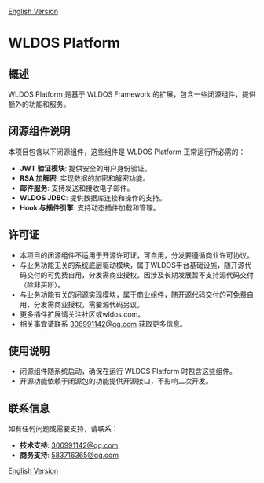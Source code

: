 [English Version](README.EN.md)
# WLDOS Platform

## 概述

WLDOS Platform 是基于 WLDOS Framework 的扩展，包含一些闭源组件，提供额外的功能和服务。

## 闭源组件说明

本项目包含以下闭源组件，这些组件是 WLDOS Platform 正常运行所必需的：

- **JWT 验证模块**: 提供安全的用户身份验证。
- **RSA 加解密**: 实现数据的加密和解密功能。
- **邮件服务**: 支持发送和接收电子邮件。
- **WLDOS JDBC**: 提供数据库连接和操作的支持。
- **Hook 与插件引擎**: 支持动态插件加载和管理。

## 许可证

- 本项目的闭源组件不适用于开源许可证，可自用，分发要遵循商业许可协议。
- 与业务功能无关的系统底层驱动模块，属于WLDOS平台基础设施，随开源代码交付的可免费自用，分发需商业授权。因涉及长期发展暂不支持源代码交付（除非买断）。
- 与业务功能有关的闭源实现模块，属于商业组件，随开源代码交付的可免费自用，分发需商业授权，需要源代码另议。
- 更多插件扩展请关注社区或wldos.com。
- 相关事宜请联系 306991142@qq.com 获取更多信息。

## 使用说明

- 闭源组件随系统启动，确保在运行 WLDOS Platform 时包含这些组件。
- 开源功能依赖于闭源包的功能提供开源接口，不影响二次开发。

## 联系信息

如有任何问题或需要支持，请联系：
- **技术支持**: 306991142@qq.com
- **商务支持**: 583716365@qq.com

[English Version](README.EN.md)